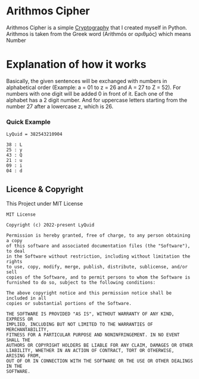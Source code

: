 # Arithmos Cipher
Arithmos Cipher is a simple [Cryptography](https://en.wikipedia.org/wiki/Cryptography) that I created myself in Python. Arithmos is taken from the Greek word (Arithmós or αριθμός) which means Number

# Explanation of how it works
Basically, the given sentences will be exchanged with numbers in alphabetical order (Example: a = 01 to z = 26 and A = 27 to Z = 52). For numbers with one digit will be added 0 in front of it. Each one of the alphabet has a 2 digit number. And for uppercase letters starting from the number 27 after a lowercase z, which is 26.

### Quick Example
```
LyQuid = 382543210904

38 : L
25 : y
43 : Q
21 : u
09 : i
04 : d
```

## Licence & Copyright
This Project under MIT License
```
MIT License

Copyright (c) 2022-present LyQuid

Permission is hereby granted, free of charge, to any person obtaining a copy
of this software and associated documentation files (the "Software"), to deal
in the Software without restriction, including without limitation the rights
to use, copy, modify, merge, publish, distribute, sublicense, and/or sell
copies of the Software, and to permit persons to whom the Software is
furnished to do so, subject to the following conditions:

The above copyright notice and this permission notice shall be included in all
copies or substantial portions of the Software.

THE SOFTWARE IS PROVIDED "AS IS", WITHOUT WARRANTY OF ANY KIND, EXPRESS OR
IMPLIED, INCLUDING BUT NOT LIMITED TO THE WARRANTIES OF MERCHANTABILITY,
FITNESS FOR A PARTICULAR PURPOSE AND NONINFRINGEMENT. IN NO EVENT SHALL THE
AUTHORS OR COPYRIGHT HOLDERS BE LIABLE FOR ANY CLAIM, DAMAGES OR OTHER
LIABILITY, WHETHER IN AN ACTION OF CONTRACT, TORT OR OTHERWISE, ARISING FROM,
OUT OF OR IN CONNECTION WITH THE SOFTWARE OR THE USE OR OTHER DEALINGS IN THE
SOFTWARE.
```
